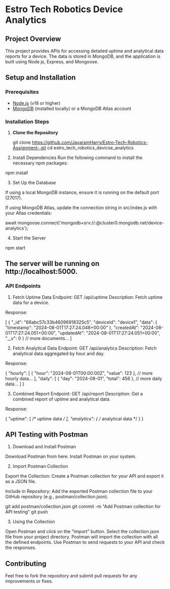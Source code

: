 # Estro Tech Robotics Device Analytics

## Project Overview

This project provides APIs for accessing detailed uptime and analytical data reports for a device. The data is stored in MongoDB, and the application is built using Node.js, Express, and Mongoose.

## Setup and Installation

### Prerequisites

- [Node.js](https://nodejs.org/) (v18 or higher)
- [MongoDB](https://www.mongodb.com/try/download/community) (installed locally) or a MongoDB Atlas account

### Installation Steps

1. **Clone the Repository**

   git clone https://github.com/JayaramHarry/Estro-Tech-Robotics-Assignment-.git
   cd estro_tech_robotics_devicse_analytics

2. Install Dependencies
Run the following command to install the necessary npm packages:

npm install

3. Set Up the Database

If using a local MongoDB instance, ensure it is running on the default port (27017).

If using MongoDB Atlas, update the connection string in src/index.js with your Atlas credentials:

await mongoose.connect('mongodb+srv://<username>:<password>@cluster0.mongodb.net/device-analytics');

4. Start the Server

  npm start

## The server will be running on http://localhost:5000.

### API Endpoints

1. Fetch Uptime Data
Endpoint: GET /api/uptime
Description: Fetch uptime data for a device.

Response:

[
  {
    "_id": "66abc57c33b46096918325c5",
    "deviceId": "device1",
    "data": {
      "timestamp": "2024-08-01T17:27:24.048+00:00"
    },
    "createdAt": "2024-08-01T17:27:24.051+00:00",
    "updatedAt": "2024-08-01T17:27:24.051+00:00",
    "__v": 0
  }
  // more documents...
]

2. Fetch Analytical Data
Endpoint: GET /api/analytics
Description: Fetch analytical data aggregated by hour and day.

Response:

{
  "hourly": [
    { "hour": "2024-08-01T00:00:00Z", "value": 123 },
    // more hourly data...
  ],
  "daily": [
    { "day": "2024-08-01", "total": 456 },
    // more daily data...
  ]
}

3. Combined Report
Endpoint: GET /api/report
Description: Get a combined report of uptime and analytical data.

Response:

{
  "uptime": [ /* uptime data */ ],
  "analytics": { /* analytical data */ }
}

## API Testing with Postman
1. Download and Install Postman

Download Postman from here.
Install Postman on your system.

2. Import Postman Collection

Export the Collection: Create a Postman collection for your API and export it as a JSON file.

Include in Repository: Add the exported Postman collection file to your GitHub repository (e.g., postman/collection.json).

git add postman/collection.json
git commit -m "Add Postman collection for API testing"
git push

3. Using the Collection

Open Postman and click on the "Import" button.
Select the collection.json file from your project directory.
Postman will import the collection with all the defined endpoints.
Use Postman to send requests to your API and check the responses.

## Contributing
Feel free to fork the repository and submit pull requests for any improvements or fixes.
